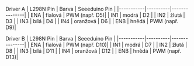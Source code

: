 Driver A
| L298N Pin | Barva    | Seeeduino Pin |
|-----------|----------|---------------|
| ENA       | fialová  | PWM (např. D5)|
| IN1       | modrá    | D2            |
| IN2       | žlutá    | D3            |
| IN3       | bílá     | D4            |
| IN4       | oranžová | D6            |
| ENB       | hnědá    | PWM (např. D9)|

Driver B
| L298N Pin | Barva    | Seeeduino Pin |
|-----------|----------|---------------|
| ENA       | fialová  | PWM (např. D10)|
| IN1       | modrá    | D7            |
| IN2       | žlutá    | D8            |
| IN3       | bílá     | D11           |
| IN4       | oranžová | D12           |
| ENB       | hnědá    | PWM (např. D13)|
